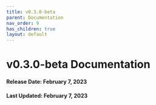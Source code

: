 ```yaml
---
title: v0.3.0-beta
parent: Documentation
nav_order: 9
has_children: true
layout: default
---
```


# v0.3.0-beta Documentation

#### Release Date: February 7, 2023

#### Last Updated: February 7, 2023